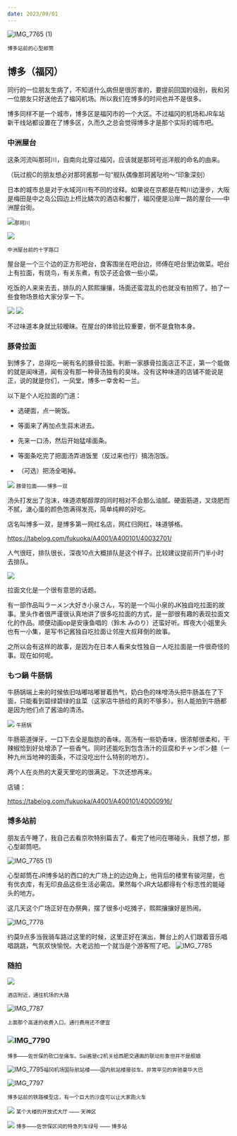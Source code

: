 ```yaml
---
date: 2023/09/01
---
```


<img src="https://s2.loli.net/2023/09/26/RSteMob6ILOp2Xq.jpg" alt="IMG_7765 (1)" />

<small>博多站前的心型邮筒</small>

## 博多（福冈）

同行的一位朋友生病了，不知道什么病但是很厉害的，要提前回国的级别，我和另一位朋友只好送他去了福冈机场。所以我们在博多的时间也并不是很多。

博多同样不是一个城市，博多区是福冈市的一个大区。不过福冈的机场和JR车站新干线站都设置在了博多区，久而久之总会觉得博多才是那个实际的城市吧。

### 中洲屋台

这条河流叫那珂川，自南向北穿过福冈，应该就是那珂号巡洋舰的命名的由来。

（玩过舰C的朋友想必对那珂酱那一句“舰队偶像那珂酱哒哟～”印象深刻）

日本的城市总是对于水域河川有不同的诠释。如果说在京都是在鸭川边漫步，大阪是梅田是中之岛公园边上栉比鳞次的酒店和餐厅，福冈便是沿岸一路的屋台——中洲屋台街。

![](https://s2.loli.net/2023/09/27/GSt1927l5ekzCpZ.jpg)<small>那珂川</small>

![](https://s2.loli.net/2023/09/26/VyvlCMBHa7Z1UnT.jpg)

<small>中洲屋台前的十字路口</small>

屋台是一个三个边的正方形吧台，食客围坐在吧台边，师傅在吧台里边做菜。吧台上有拉面，有烧鸟，有关东煮，有饺子还会做一些小菜。

吃饭的人来来去去，排队的人熙熙攘攘，场面还蛮混乱的也就没有拍照了。拍了一些食物场景给大家分享一下。

![](https://s2.loli.net/2023/09/27/GgQLEJeFIHUBAw8.jpg)
![](https://s2.loli.net/2023/09/27/LMUwKYypbjHJZuN.jpg)

不过味道本身就比较暧昧。在屋台的体验比较重要，倒不是食物本身。

### 豚骨拉面

到博多了，总得吃一碗有名的豚骨拉面。判断一家豚骨拉面店正不正，第一个能做的就是闻味道，闻有没有那一种骨汤独有的臭味。没有这种味道的店铺不能说是正，说的就是你们，一风堂，博多一幸舍和一兰。

以下是个人吃拉面的门道：

- 选硬面，点一碗饭。

- 等面来了再加点生蒜末进去。

- 先来一口汤，然后开始猛嗦面条。

- 等面条吃完了把面汤弄进饭里（反过来也行）搞汤泡饭。

- （可选）把汤全喝掉。

![](https://s2.loli.net/2023/09/27/mp42qXVhTwDtZ6n.jpg)
<small>豚骨拉面——博多一双</small>

汤头打发出了泡沫，味道浓郁醇厚的同时相对不会那么油腻。硬面筋道，叉烧肥而不腻，溏心蛋的颜色饱满得发亮，简单纯粹的好吃。

店名叫博多一双，是博多第一网红名店，网红归网红，味道够格。

https://tabelog.com/fukuoka/A4001/A400101/40032701/

人气很旺，排队很长，深夜10点大概排队是这个样子。比较建议提前开门半小时去排队。

![](https://s2.loli.net/2023/09/27/3X1m62BMvKZLflk.jpg)

拉面文化是一个很有意思的话题。

有一部作品叫ラーメン大好き小泉さん，写的是一个叫小泉的JK独自吃拉面的故事。里头作者很严谨很认真地讲了很多吃拉面的方式，是一部很有趣的表现拉面文化的作品。顺便动画op是安康鱼唱的（鈴木 みのり）还蛮好听。辉夜大小姐里头也有一小集，是写书记酱独自吃拉面让邻座大叔拜倒的故事。

之所以会有这样的故事，是因为在日本人看来女性独自一人吃拉面是一件很奇怪的事。现在如何呢。

### もつ鍋 牛肠锅

牛肠锅端上来的时候依旧咕嘟咕嘟冒着热气，奶白色的味噌汤头把牛肠盖在了下面，只能看到碧绿碧绿的韭菜（这家店牛肠给的真的不够多）。别人能拍到牛肠都是因为他们点了酱油的清汤。

![](https://s2.loli.net/2023/09/27/kBNy6xJZ4iH3bpj.jpg)
<small>牛肠锅</small>

牛肠筋道弹牙，一口下去全是脂肪的香味。高汤有一些奶香味，很浓郁很柔和，干辣椒恰到好处增添了一些香气。同时还能吃到包含汤汁的豆腐和チャンポン麺（一种九州当地神的面条，不过没吃出什么特别的地方）。

两个人在炎热的大夏天里吃的很满足。下次还想再来。

店铺：

https://tabelog.com/fukuoka/A4001/A400101/40000916/

### 博多站前

朋友去午睡了，我自己去看京吹特别篇去了。看完了他问在哪碰头，我想了想，那心型邮筒吧。

<img src="https://s2.loli.net/2023/09/26/RSteMob6ILOp2Xq.jpg" alt="IMG_7765 (1)" />

心型邮筒在JR博多站的西口的大广场上的边边角上，他背后的楼里有骏河屋，也有优衣库，有无印良品这些生活必需店。果然每个JR大站都得有个标志性的能碰头的地方。

这几天这个广场正好在办祭典，摆了很多小吃摊子，熙熙攘攘好是热闹。

![IMG_7778](https://s2.loli.net/2023/09/02/7zrJBhCbKGdw12t.jpg)

约莫9点多当我骑车路过这里的时候，这里正好在演出，舞台上的人们跟着音乐唱唱跳跳，气氛欢快愉悦。大老远拍一个就当是个游客照了吧。
![IMG_7785](https://s2.loli.net/2023/09/02/gTSolZPJuEcm2ei.jpg)

### 随拍
![](https://s2.loli.net/2023/09/26/QbkP43yvOmhduf5.jpg)

<small>酒店附近，通往机场的大路</small>

![IMG_7787](https://s2.loli.net/2023/09/02/w4RePCatWkc1ib3.jpg)

<small>上面那个高速的收费入口。通行费用还不便宜</small>

### ![IMG_7790](https://s2.loli.net/2023/09/02/c3aom1F5KsIU46r.jpg)

<small>博多——佐世保的砍口垒痛车。Sai酱是c2机关给西肥交通画的联动形象但并不是舰娘</small>

![IMG_7795](https://s2.loli.net/2023/09/02/3daYbyDr9ulhfNR.jpg)<small>福冈机场国际航站楼——国内航站楼接驳车。非常罕见的奔驰豪华大巴</small>

![IMG_7797](https://s2.loli.net/2023/09/02/At4zcw98X1F5ngI.jpg)

<small>博多站前的铁路模型店，有一个巨大的沙盘可以让大家跑火车</small>

![](https://s2.loli.net/2023/09/26/8wDjlLqmv9FuGOH.jpg)
<small>某个大楼的开放式大厅 —— 天神区</small>

![](https://s2.loli.net/2023/09/27/GJXgjd1hYmB2K4u.jpg)
<small>博多——佐世保区间的特急列车绿号 —— 博多站</small>